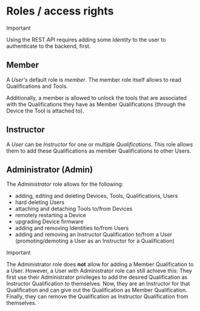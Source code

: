 # Roles / access rights

> [!IMPORTANT]
> Using the REST API requires adding some _Identity_ to the user to authenticate to the backend, first.

## Member

A _User's_ default role is _member_. The member role itself allows to read Qualifications and Tools.

Additionally, a member is allowed to unlock the tools that are associated with the Qualifications they have as Member 
Qualifications (through the Device the Tool is attached to).

## Instructor

A _User_ can be _Instructor_ for one or multiple _Qualifications_. This role allows them to add these Qualifications as
member Qualifications to other Users.

## Administrator (Admin)

The _Administrator_ role allows for the following:
* adding, editing and deleting Devices, Tools, Qualifications, Users
* hard deleting Users
* attaching and detaching Tools to/from Devices
* remotely restarting a Device
* upgrading Device firmware
* adding and removing Identities to/from Users
* adding and removing an Instructor Qualification to/from a User (promoting/demoting a User as an Instructor for a Qualification)

> [!IMPORTANT]
> The Administrator role does **not** allow for adding a Member Qualification to a User. However, a User with 
> Administrator role can still achieve this: They first use their Administrator privileges to add the desired Qualification
> as Instructor Qualification to themselves. Now, they are an Instructor for that Qualification and can give out the 
> Qualification as Member Qualification. Finally, they can remove the Qualification as Instructor Qualification from
> themselves.
